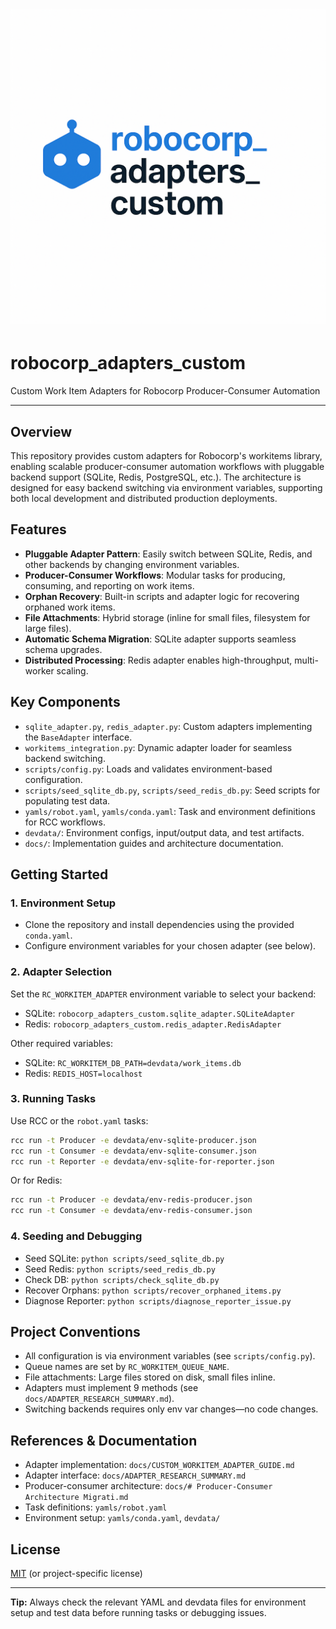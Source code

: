 # ![Project Logo](docs/logo.png)
# robocorp_adapters_custom

Custom Work Item Adapters for Robocorp Producer-Consumer Automation

---

## Overview
This repository provides custom adapters for Robocorp's workitems library, enabling scalable producer-consumer automation workflows with pluggable backend support (SQLite, Redis, PostgreSQL, etc.). The architecture is designed for easy backend switching via environment variables, supporting both local development and distributed production deployments.

## Features
- **Pluggable Adapter Pattern**: Easily switch between SQLite, Redis, and other backends by changing environment variables.
- **Producer-Consumer Workflows**: Modular tasks for producing, consuming, and reporting on work items.
- **Orphan Recovery**: Built-in scripts and adapter logic for recovering orphaned work items.
- **File Attachments**: Hybrid storage (inline for small files, filesystem for large files).
- **Automatic Schema Migration**: SQLite adapter supports seamless schema upgrades.
- **Distributed Processing**: Redis adapter enables high-throughput, multi-worker scaling.

## Key Components
- `sqlite_adapter.py`, `redis_adapter.py`: Custom adapters implementing the `BaseAdapter` interface.
- `workitems_integration.py`: Dynamic adapter loader for seamless backend switching.
- `scripts/config.py`: Loads and validates environment-based configuration.
- `scripts/seed_sqlite_db.py`, `scripts/seed_redis_db.py`: Seed scripts for populating test data.
- `yamls/robot.yaml`, `yamls/conda.yaml`: Task and environment definitions for RCC workflows.
- `devdata/`: Environment configs, input/output data, and test artifacts.
- `docs/`: Implementation guides and architecture documentation.

## Getting Started
### 1. Environment Setup
- Clone the repository and install dependencies using the provided `conda.yaml`.
- Configure environment variables for your chosen adapter (see below).

### 2. Adapter Selection
Set the `RC_WORKITEM_ADAPTER` environment variable to select your backend:
- SQLite: `robocorp_adapters_custom.sqlite_adapter.SQLiteAdapter`
- Redis: `robocorp_adapters_custom.redis_adapter.RedisAdapter`

Other required variables:
- SQLite: `RC_WORKITEM_DB_PATH=devdata/work_items.db`
- Redis: `REDIS_HOST=localhost`

### 3. Running Tasks
Use RCC or the `robot.yaml` tasks:
```sh
rcc run -t Producer -e devdata/env-sqlite-producer.json
rcc run -t Consumer -e devdata/env-sqlite-consumer.json
rcc run -t Reporter -e devdata/env-sqlite-for-reporter.json
```
Or for Redis:
```sh
rcc run -t Producer -e devdata/env-redis-producer.json
rcc run -t Consumer -e devdata/env-redis-consumer.json
```

### 4. Seeding and Debugging
- Seed SQLite: `python scripts/seed_sqlite_db.py`
- Seed Redis: `python scripts/seed_redis_db.py`
- Check DB: `python scripts/check_sqlite_db.py`
- Recover Orphans: `python scripts/recover_orphaned_items.py`
- Diagnose Reporter: `python scripts/diagnose_reporter_issue.py`

## Project Conventions
- All configuration is via environment variables (see `scripts/config.py`).
- Queue names are set by `RC_WORKITEM_QUEUE_NAME`.
- File attachments: Large files stored on disk, small files inline.
- Adapters must implement 9 methods (see `docs/ADAPTER_RESEARCH_SUMMARY.md`).
- Switching backends requires only env var changes—no code changes.

## References & Documentation
- Adapter implementation: `docs/CUSTOM_WORKITEM_ADAPTER_GUIDE.md`
- Adapter interface: `docs/ADAPTER_RESEARCH_SUMMARY.md`
- Producer-consumer architecture: `docs/# Producer-Consumer Architecture Migrati.md`
- Task definitions: `yamls/robot.yaml`
- Environment setup: `yamls/conda.yaml`, `devdata/`

## License
[MIT](LICENSE) (or project-specific license)

---
**Tip:** Always check the relevant YAML and devdata files for environment setup and test data before running tasks or debugging issues.
